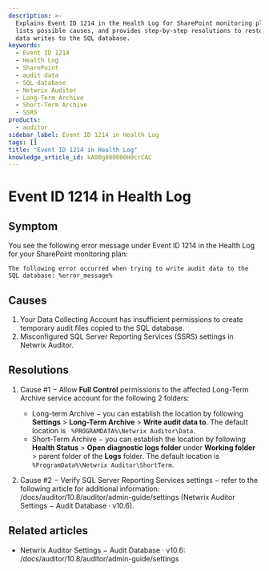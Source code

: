 ```yaml
---
description: >-
  Explains Event ID 1214 in the Health Log for SharePoint monitoring plans,
  lists possible causes, and provides step-by-step resolutions to restore audit
  data writes to the SQL database.
keywords:
  - Event ID 1214
  - Health Log
  - SharePoint
  - audit data
  - SQL database
  - Netwrix Auditor
  - Long-Term Archive
  - Short-Term Archive
  - SSRS
products:
  - auditor
sidebar_label: Event ID 1214 in Health Log
tags: []
title: "Event ID 1214 in Health Log"
knowledge_article_id: kA00g000000H9crCAC
---
```


# Event ID 1214 in Health Log

## Symptom

You see the following error message under Event ID 1214 in the Health Log for your SharePoint monitoring plan:

```text
The following error occurred when trying to write audit data to the SQL database: %error_message%
```

## Causes

1. Your Data Collecting Account has insufficient permissions to create temporary audit files copied to the SQL database.
2. Misconfigured SQL Server Reporting Services (SSRS) settings in Netwrix Auditor.

## Resolutions

1. Cause #1 − Allow **Full Control** permissions to the affected Long-Term Archive service account for the following 2 folders:

   - Long-term Archive − you can establish the location by following **Settings** > **Long-Term Archive** > **Write audit data to**. The default location is ` %PROGRAMDATA%\Netwrix Auditor\Data`.
   - Short-Term Archive − you can establish the location by following **Health Status** > **Open diagnostic logs folder** under **Working folder** > parent folder of the **Logs** folder. The default location is ` %ProgramData%\Netwrix Auditor\ShortTerm`.

2. Cause #2 − Verify SQL Server Reporting Services settings − refer to the following article for additional information: /docs/auditor/10.8/auditor/admin-guide/settings (Netwrix Auditor Settings − Audit Database · v10.6).

## Related articles

- Netwrix Auditor Settings − Audit Database · v10.6: /docs/auditor/10.8/auditor/admin-guide/settings
